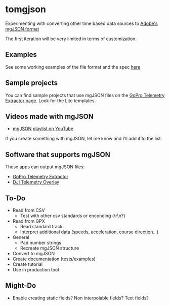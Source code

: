 # tomgjson

Experimenting with converting other time based data sources to [Adobe's mgJSON format](https://github.com/JuanIrache/mgjson)

The first iteration will be very limited in terms of customization.

## Examples

See some working examples of the file format and the spec [here](https://github.com/JuanIrache/mgjson)

## Sample projects

You can find sample projects that use mgJSON files on the [GoPro Telemetry Extractor page](https://goprotelemetryextractor.com#ae). Look for the Lite templates.

## Videos made with mgJSON

- [mgJSON playlist on YouTube](https://youtu.be/TAdxsTv4hPU?list=PLgoeWSWqXedI7FbZccAEudt2_t8qPX0Px)

If you create something with mgJSON, let me know and I'll add it to the list.

## Software that supports mgJSON

These apps can output mgJSON files:

- [GoPro Telemetry Extractor](https://goprotelemetryextractor.com)
- [DJI Telemetry Overlay](https://djitelemetryoverlay.com)

## To-Do

- Read from CSV
  - Test with other csv standards or enconding (\r\n?)
- Read from GPX
  - Read standard track
  - Interpret additional data (speeds, acceleration, course direction...)
- General
  - Pad number strings
  - Recreate mgJSON structure
- Convert to mgJSON
- Create documentation (tests/examples)
- Create tutorial
- Use in production tool

## Might-Do

- Enable creating static fields? Non interpolable fields? Text fields?
